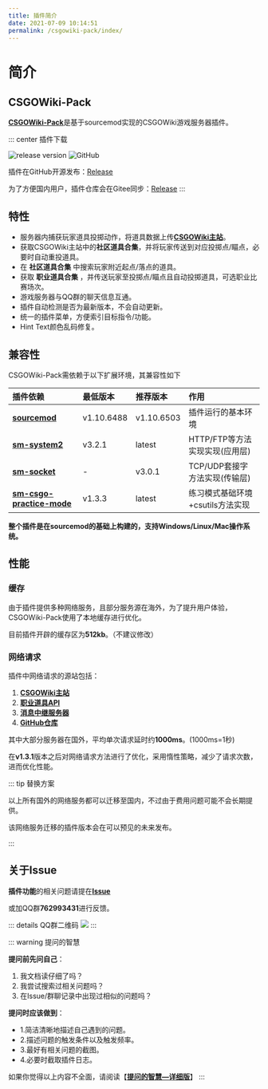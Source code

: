 ```yaml
---
title: 插件简介
date: 2021-07-09 10:14:51
permalink: /csgowiki-pack/index/
---
```

# 简介
## CSGOWiki-Pack

[**CSGOWiki-Pack**](https://github.com/hx-w/CSGOWiki-Plugins)是基于sourcemod实现的CSGOWiki游戏服务器插件。

::: center 插件下载

![release version](https://img.shields.io/github/v/release/hx-w/CSGOWiki-Plugins?include_prereleases)
![GitHub](https://img.shields.io/github/downloads/hx-w/CSGOWiki-Plugins/total)

插件在GitHub开源发布：[Release](https://github.com/hx-w/CSGOWiki-Plugins/releases/latest)

为了方便国内用户，插件仓库会在Gitee同步：[Release](https://gitee.com/hx-w/CSGOWiki-Plugins)
:::

## 特性

- 服务器内捕获玩家道具投掷动作，将道具数据上传[**CSGOWiki主站**](https://www.mycsgolab.com/)。
- 获取CSGOWiki主站中的**社区道具合集**，并将玩家传送到对应投掷点/瞄点，必要时自动重投道具。
- 在 **社区道具合集** 中搜索玩家附近起点/落点的道具。
- 获取 **职业道具合集** ，并传送玩家至投掷点/瞄点且自动投掷道具，可选职业比赛场次。
- 游戏服务器与QQ群的聊天信息互通。
- 插件自动检测是否为最新版本，不会自动更新。
- 统一的插件菜单，方便索引目标指令/功能。
- Hint Text颜色乱码修复。

## 兼容性

CSGOWiki-Pack需依赖于以下扩展环境，其兼容性如下

| 插件依赖 | 最低版本 | 推荐版本 | 作用 |
|:-----|:------|:-----|:-----|
|[**sourcemod**](https://sourcemod.net)| v1.10.6488 | v1.10.6503 | 插件运行的基本环境 |
|[**sm-system2**](https://github.com/dordnung/System2/releases) | v3.2.1 | latest | HTTP/FTP等方法实现实现(应用层) |
|[**sm-socket**](http://forums.alliedmods.net/attachment.php?attachmentid=83286) | - | v3.0.1 | TCP/UDP套接字方法实现(传输层) |
|[**sm-csgo-practice-mode**](https://github.com/splewis/csgo-practice-mode) | v1.3.3 | latest | 练习模式基础环境+csutils方法实现 |

**整个插件是在sourcemod的基础上构建的，支持Windows/Linux/Mac操作系统。**

## 性能

### 缓存

由于插件提供多种网络服务，且部分服务源在海外，为了提升用户体验，CSGOWiki-Pack使用了本地缓存进行优化。

目前插件开辟的缓存区为**512kb**。（不建议修改）

### 网络请求

插件中网络请求的源站包括：

1. [**CSGOWiki主站**](https://csgowiki.top)
2. [**职业道具API**](https://api.hx-w.top)
3. [**消息中继服务器**](https://message-channel.vercel.app)
4. [**GitHub仓库**](https://github.com/hx-w/CSGOWiki-Plugins)

其中大部分服务器在国外，平均单次请求延时约**1000ms**。(1000ms=1秒)

在**v1.3.1**版本之后对网络请求方法进行了优化，采用惰性策略，减少了请求次数，进而优化性能。

::: tip 替换方案

以上所有国外的网络服务都可以迁移至国内，不过由于费用问题可能不会长期提供。

该网络服务迁移的插件版本会在可以预见的未来发布。

:::


## 关于Issue

**插件功能**的相关问题请提在[**Issue**](https://github.com/hx-w/CSGOWiki-Plugins/issues)

或加QQ群**762993431**进行反馈。

::: details QQ群二维码
![](https://ibed.csgowiki.top/image/csgowiki.png)
:::

::: warning 提问的智慧

**提问前先问自己**：
1. 我文档读仔细了吗？
2. 我尝试搜索过相关问题吗？
3. 在Issue/群聊记录中出现过相似的问题吗？

**提问时应该做到**：

- 1.简洁清晰地描述自己遇到的问题。
- 2.描述问题的触发条件以及触发频率。
- 3.最好有相关问题的截图。
- 4.必要时截取插件日志。

如果你觉得以上内容不全面，请阅读【[**提问的智慧—详细版**](https://github.com/ryanhanwu/How-To-Ask-Questions-The-Smart-Way/blob/main/README-zh_CN.md)】
:::

<!-- <Vssue/> -->
